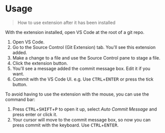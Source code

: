 # Usage
> How to use extension after it has been installed

<!-- TODO Image would be useful. -->

With the extension installed, open VS Code at the root of a git repo.

<!--

Follow the usage steps below:

1. Edit files.
    1. Save changes to file.
    1. Optionally stage a file to target that one.
        - In the case of a new file, you must stage it.
        - In the case of a renamed file you **must** stage it, otherwise `git` will see it as one new file and one deleted file and the extension will only see the delete one.
1. Generate a commit message.
    1. Open the _Source Control_ panel to use the Git extension.
    1. Press the _Auto Commit Msg_ button.
    1. Optionally refine the commit message.
1. Commit.
    1. Press the Commit checkbox button.

-->

1. Open VS Code.
2. Go to the Source Control (Git Extension) tab. You'll see this extension added.
3. Make a change to a file and use the Source Control pane to stage a file.
4. Click the extension button.
5. You'll see a message added the commit message box. Edit it if you want.
6. Commit with the VS Code UI. e.g. Use <kbd>CTRL</kbd>+<kbd>ENTER</kbd> or press the tick button.

To avoid having to use the extension with the mouse, you can use the command bar:

1. Press <kbd>CTRL</kbd>+<kbd>SHIFT</kbd>+<kbd>P</kbd> to open it up, select _Auto Commit Message_ and press enter or click it.
1. Your cursor will move to the commit message box, so now you can press commit with the keyboard. Use <kbd>CTRL</kbd>+<kbd>ENTER</kbd>.
